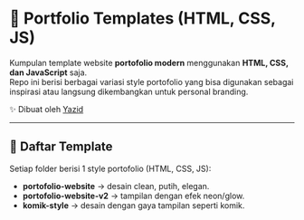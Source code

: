 # 🎨 Portfolio Templates (HTML, CSS, JS)

Kumpulan template website **portofolio modern** menggunakan **HTML, CSS, dan JavaScript** saja.  
Repo ini berisi berbagai variasi style portofolio yang bisa digunakan sebagai inspirasi atau langsung dikembangkan untuk personal branding.  

✨ Dibuat oleh [Yazid](https://github.com/yzdfrmnsh4)  

---

## 📂 Daftar Template
Setiap folder berisi 1 style portofolio (HTML, CSS, JS):
- **portofolio-website** → desain clean, putih, elegan.  
- **portofolio-website-v2** → tampilan dengan efek neon/glow.  
- **komik-style** → desain dengan gaya tampilan seperti komik.  
